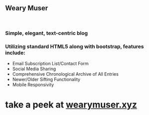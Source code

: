 <h2>Weary Muser</h2><br>
<h3>Simple, elegant, text-centric blog</h3>
<h3>Utilizing standard HTML5 along with bootstrap, features include:</h3>
<ul>
  <li>Email Subscription List/Contact Form</li>
  <li>Social Media Sharing</li>
  <li>Comprehensive Chronological Archive of All Entries</li>
  <li>Newer/Older Sifting Functionality</li>
  <li>Mobile Responsivity</li>
</ul>

<h1>take a peek at <a href="https://www.wearymuser.xyz" target="_blank">wearymuser.xyz</a></h1>
